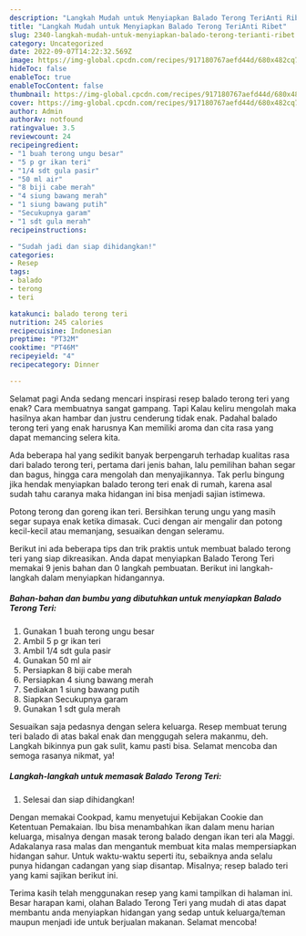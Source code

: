 ```yaml
---
description: "Langkah Mudah untuk Menyiapkan Balado Terong TeriAnti Ribet"
title: "Langkah Mudah untuk Menyiapkan Balado Terong TeriAnti Ribet"
slug: 2340-langkah-mudah-untuk-menyiapkan-balado-terong-terianti-ribet
category: Uncategorized
date: 2022-09-07T14:22:32.569Z
image: https://img-global.cpcdn.com/recipes/917180767aefd44d/680x482cq70/balado-terong-teri-foto-resep-utama.jpg
hideToc: false
enableToc: true
enableTocContent: false
thumbnail: https://img-global.cpcdn.com/recipes/917180767aefd44d/680x482cq70/balado-terong-teri-foto-resep-utama.jpg
cover: https://img-global.cpcdn.com/recipes/917180767aefd44d/680x482cq70/balado-terong-teri-foto-resep-utama.jpg
author: Admin
authorAv: notfound
ratingvalue: 3.5
reviewcount: 24
recipeingredient:
- "1 buah terong ungu besar"
- "5 p gr ikan teri"
- "1/4 sdt gula pasir"
- "50 ml air"
- "8 biji cabe merah"
- "4 siung bawang merah"
- "1 siung bawang putih"
- "Secukupnya garam"
- "1 sdt gula merah"
recipeinstructions:

- "Sudah jadi dan siap dihidangkan!"
categories:
- Resep
tags:
- balado
- terong
- teri

katakunci: balado terong teri 
nutrition: 245 calories
recipecuisine: Indonesian
preptime: "PT32M"
cooktime: "PT46M"
recipeyield: "4"
recipecategory: Dinner

---
```



Selamat pagi Anda sedang mencari inspirasi resep balado terong teri yang enak? Cara membuatnya sangat gampang. Tapi Kalau keliru mengolah maka hasilnya akan hambar dan justru cenderung tidak enak. Padahal balado terong teri yang enak harusnya Kan memiliki aroma dan cita rasa yang dapat memancing selera kita.


Ada beberapa hal yang sedikit banyak berpengaruh terhadap kualitas rasa dari balado terong teri, pertama dari jenis bahan, lalu pemilihan bahan segar dan bagus, hingga cara mengolah dan menyajikannya. Tak perlu bingung jika hendak menyiapkan balado terong teri enak di rumah, karena asal sudah tahu caranya maka hidangan ini bisa menjadi sajian istimewa.

Potong terong dan goreng ikan teri. Bersihkan terung ungu yang masih segar supaya enak ketika dimasak. Cuci dengan air mengalir dan potong kecil-kecil atau memanjang, sesuaikan dengan seleramu.


Berikut ini ada beberapa tips dan trik praktis untuk membuat balado terong teri yang siap dikreasikan. Anda dapat menyiapkan Balado Terong Teri memakai 9 jenis bahan dan 0 langkah pembuatan. Berikut ini langkah-langkah dalam menyiapkan hidangannya.

<!--inarticleads1-->

##### Bahan-bahan dan bumbu yang dibutuhkan untuk menyiapkan Balado Terong Teri:

1. Gunakan 1 buah terong ungu besar
1. Ambil 5 p gr ikan teri
1. Ambil 1/4 sdt gula pasir
1. Gunakan 50 ml air
1. Persiapkan 8 biji cabe merah
1. Persiapkan 4 siung bawang merah
1. Sediakan 1 siung bawang putih
1. Siapkan Secukupnya garam
1. Gunakan 1 sdt gula merah


Sesuaikan saja pedasnya dengan selera keluarga. Resep membuat terung teri balado di atas bakal enak dan menggugah selera makanmu, deh. Langkah bikinnya pun gak sulit, kamu pasti bisa. Selamat mencoba dan semoga rasanya nikmat, ya! 

<!--inarticleads2-->

##### Langkah-langkah untuk memasak Balado Terong Teri:


1. Selesai dan siap dihidangkan!

Dengan memakai Cookpad, kamu menyetujui Kebijakan Cookie dan Ketentuan Pemakaian. Ibu bisa menambahkan ikan dalam menu harian keluarga, misalnya dengan masak terong balado dengan ikan teri ala Maggi. Adakalanya rasa malas dan mengantuk membuat kita malas mempersiapkan hidangan sahur. Untuk waktu-waktu seperti itu, sebaiknya anda selalu punya hidangan cadangan yang siap disantap. Misalnya; resep balado teri yang kami sajikan berikut ini. 

Terima kasih telah menggunakan resep yang kami tampilkan di halaman ini. Besar harapan kami, olahan Balado Terong Teri yang mudah di atas dapat membantu anda menyiapkan hidangan yang sedap untuk keluarga/teman maupun menjadi ide untuk berjualan makanan. Selamat mencoba!
